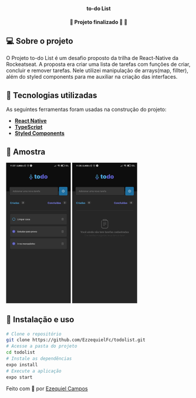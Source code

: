 
<p align="center">
    <strong>to-do List</strong>
</p>

<p align="center">

<h4 align="center"> 
	🚧  Projeto finalizado 🚀 🚧
</h4>

## 💻 Sobre o projeto
O Projeto to-do List é um desafio proposto da trilha de React-Native da Rockeatseat. A proposta era criar uma lista de tarefas com funções de criar, concluir e remover tarefas. Nele utilizei manipulação de arrays(map, fillter), além do styled components para me auxiliar na criação das interfaces.


## 🔨 Tecnologias utilizadas

As seguintes ferramentas foram usadas na construção do projeto:

- **[React Native](https://reactnative.dev/)**
- **[TypeScript](https://www.typescriptlang.org/)**
- **[Styled Components](https://styled-components.com/)**

## 🔨 Amostra


<p align="left">       
  <img src="https://github.com/EzzequielFc/todolist/blob/main/.github/obile-screenshot-1.jpg" width="35%">
  <img src="https://github.com/EzzequielFc/todolist/blob/main/.github/obile-screenshot-2.jpg" width="35%">
</p>


## 🚀 Instalação e uso

```bash
# Clone o repositório
git clone https://github.com/EzzequielFc/todolist.git
# Acesse a pasta do projeto
cd todolist
# Instale as dependências
expo install
# Execute a aplicação
expo start
```


Feito com 💚 por [Ezequiel Campos](https://github.com/EzzequielFc)
